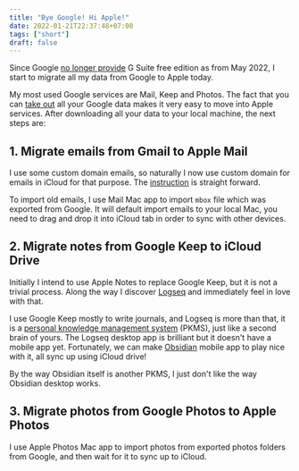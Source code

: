 ```yaml
---
title: "Bye Google! Hi Apple!"
date: 2022-01-21T22:37:48+07:00
tags: ["short"]
draft: false
---
```


Since Google [no longer provide][0] G Suite free edition
as from May 2022, I start to migrate all my data from Google
to Apple today.

My most used Google services are Mail, Keep and Photos. The
fact that you can [take out][1] all your Google data makes it
very easy to move into Apple services. After downloading all
your data to your local machine, the next steps are:


## 1. Migrate emails from Gmail to Apple Mail

I use some custom domain emails, so naturally I now use custom
domain for emails in iCloud for that purpose. The [instruction][2]
is straight forward.

To import old emails, I use Mail Mac app to import `mbox` file
which was exported from Google. It will default import emails to your
local Mac, you need to drag and drop it into iCloud tab in order to
sync with other devices.


## 2. Migrate notes from Google Keep to iCloud Drive

Initially I intend to use Apple Notes to replace Google Keep, but
it is not a trivial process. Along the way I discover [Logseq][3] and
immediately feel in love with that.

I use Google Keep mostly to write journals, and Logseq is more than
that, it is a [personal knowledge management system][4] (PKMS), just
like a second brain of yours. The Logseq desktop app is brilliant but
it doesn't have a mobile app yet. Fortunately, we can make [Obsidian][5]
mobile app to play nice with it, all sync up using iCloud drive!

By the way Obsidian itself is another PKMS, I just don't like the way
Obsidian desktop works.


## 3. Migrate photos from Google Photos to Apple Photos

I use Apple Photos Mac app to import photos from exported photos folders
from Google, and then wait for it to sync up to iCloud.



[0]: https://support.google.com/a/answer/2855120
[1]: https://support.google.com/accounts/answer/3024190
[2]: https://support.apple.com/en-us/HT212514
[3]: https://logseq.com/
[4]: https://en.wikipedia.org/wiki/Personal_knowledge_management
[5]: https://obsidian.md/
